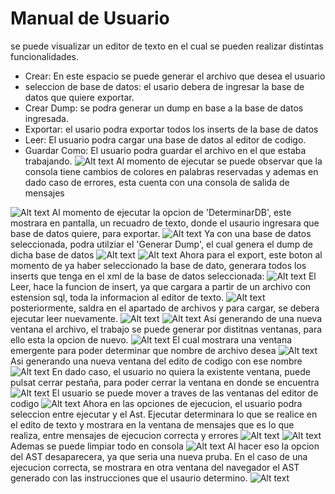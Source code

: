 # Manual de Usuario
se puede visualizar un editor de texto en el cual se pueden realizar distintas funcionalidades.
* Crear: En este espacio se puede generar el archivo que desea el usuario
* seleccion de base de datos: el usario debera de ingresar la base de datos que quiere exportar.
* Crear Dump: se podra generar un dump en base a la base de datos ingresada.
* Exportar: el usario podra exportar todos los inserts de la base de datos
* Leer: El usuario podra cargar una base de datos al editor de codigo.
* Guardar Como: El usuario podra guardar el archivo en el que estaba trabajando.
![Alt text](img/image2.png)
Al momento de ejecutar se puede observar que la consola tiene cambios de colores en palabras reservadas y ademas en dado caso de errores, esta cuenta con una consola de salida de mensajes

![Alt text](img/image.png)
Al momento de ejecutar la opcion de 'DeterminarDB', este mostrara en pantalla, un recuadro de texto, donde el usaurio ingresara que base de datos quiere, para exportar.
![Alt text](img/image3.png)
Ya con una base de datos seleccionada, podra utilziar el 'Generar Dump', el cual genera el dump de dicha base de datos
![Alt text](img/image4.png)
![Alt text](img/image-1.png)
Ahora para el export, este boton al momento de ya haber seleccionado la base de dato, generara todos los inserts que tenga en el xml de la base de datos seleccionada:
![Alt text](img/image5.png)
El Leer, hace la funcion de insert, ya que cargara a partir de un archivo con estension sql, toda la informacion al editor de texto.
![Alt text](img/image6.png)
posteriormente, saldra en el apartado de archivos y para cargar, se debera ejecutar leer nuevamente.
![Alt text](img/image7.png)
![Alt text](img/image8.png)
Asi generando de una nueva ventana el archivo, el trabajo se puede generar por distitnas ventanas, para ello esta la opcion de nuevo.
![Alt text](img/image9.png)
El cual mostrara una ventana emergente para poder determinar que nombre de archivo desea
![Alt text](img/image10.png)
Asi generando una nueva ventana del edito de codigo con ese nombre
![Alt text](img/image11.png)
En dado caso, el usuario no quiera la existente ventana, puede pulsat cerrar pestaña, para poder cerrar la ventana en donde se encuentra
![Alt text](img/image12.png)
El usuario se puede mover a traves de las ventanas del editor de codigo
![Alt text](img/image13.png)
Ahora en las opciones de ejecucion, el usuario podra seleccion entre ejecutar y el Ast.
Ejecutar determinara lo que se realice en el edito de texto y mostrara en la ventana de mensajes que es lo que realiza, entre mensajes de ejecucion correcta y errores
![Alt text](img/image14.png)
![Alt text](img/image17.png)
Ademas se puede limpiar todo en consola 
![Alt text](img/image16.png)
Al hacer eso la opcion del AST desaparecera, ya que seria una nueva pruba.
En el caso de una ejecucion correcta, se mostrara en otra ventana del navegador el AST generado con las instrucciones que el usaurio determino.
![Alt text](img/image15.png)